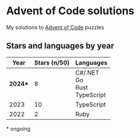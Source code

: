 # Advent of Code solutions

My solutions to [Advent of Code](https://adventofcode.com) puzzles

## Stars and languages by year

| Year       | Stars (n/50) | Languages                           |
| ---------- | ------------ | ----------------------------------- |
| **2024\*** | 8            | C#/.NET<br>Go<br>Rust<br>TypeScript |
| 2023       | 10           | TypeScript                          |
| 2022       | 2            | Ruby                                |

\* ongoing
